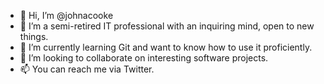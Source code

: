 - 👋 Hi, I’m @johnacooke
- 👀 I’m a semi-retired IT professional with an inquiring mind, open to new things.
- 🌱 I’m currently learning Git and want to know how to use it proficiently.
- 💞️ I’m looking to collaborate on interesting software projects.
- 📫 You can reach me via Twitter.

<!---
johnacooke/johnacooke is a ✨ special ✨ repository because its `README.md` (this file) appears on your GitHub profile.
You can click the Preview link to take a look at your changes.
--->
